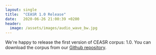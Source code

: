 ```yaml
---
layout: single
title:  "CEASR 1.0 Release"
date:   2020-06-26 21:00:39 +0200
header:
  image: /assets/images/audio_wave_bw.jpg
---
```


We're happy to release the first version of CEASR corpus: 1.0. You can download the corpus from our [Github repository](https://github.com/ceasr-corpus/ceasr).